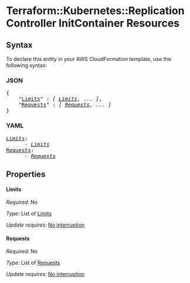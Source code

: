 # Terraform::Kubernetes::ReplicationController InitContainer Resources

## Syntax

To declare this entity in your AWS CloudFormation template, use the following syntax:

### JSON

<pre>
{
    "<a href="#limits" title="Limits">Limits</a>" : <i>[ <a href="initcontainer-resources-limits.md">Limits</a>, ... ]</i>,
    "<a href="#requests" title="Requests">Requests</a>" : <i>[ <a href="initcontainer-resources-requests.md">Requests</a>, ... ]</i>
}
</pre>

### YAML

<pre>
<a href="#limits" title="Limits">Limits</a>: <i>
      - <a href="initcontainer-resources-limits.md">Limits</a></i>
<a href="#requests" title="Requests">Requests</a>: <i>
      - <a href="initcontainer-resources-requests.md">Requests</a></i>
</pre>

## Properties

#### Limits

_Required_: No

_Type_: List of <a href="initcontainer-resources-limits.md">Limits</a>

_Update requires_: [No interruption](https://docs.aws.amazon.com/AWSCloudFormation/latest/UserGuide/using-cfn-updating-stacks-update-behaviors.html#update-no-interrupt)

#### Requests

_Required_: No

_Type_: List of <a href="initcontainer-resources-requests.md">Requests</a>

_Update requires_: [No interruption](https://docs.aws.amazon.com/AWSCloudFormation/latest/UserGuide/using-cfn-updating-stacks-update-behaviors.html#update-no-interrupt)

